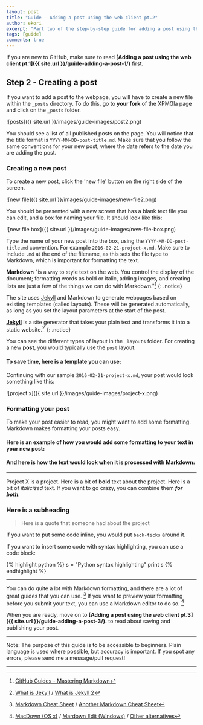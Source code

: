 ```yaml
---
layout: post
title: "Guide - Adding a post using the web client pt.2"
author: ekori
excerpt: "Part two of the step-by-step guide for adding a post using the web interface."
tags: [guide]
comments: true
---
```

If you are new to GitHub, make sure to read **[Adding a post using the web client pt.1]({{ site.url }}/guide-adding-a-post-1/)** first.

## Step 2 - Creating a post

If you want to add a post to the webpage, you will have to create a new file within the `_posts` directory. To do this, go to **your fork** of the XPMGla page and click on the `_posts` folder.

![posts]({{ site.url }}/images/guide-images/post2.png)

You should see a list of all published posts on the page. You will notice that the title format is `YYYY-MM-DD-post-title.md`. Make sure that you follow the same conventions for your new post, where the date refers to the date you are adding the post.

### Creating a new post

To create a new post, click the 'new file' button on the right side of the screen.

![new file]({{ site.url }}/images/guide-images/new-file2.png)

You should be presented with a new screen that has a blank text file you can edit, and a box for naming your file. It should look like this:

![new file box]({{ site.url }}/images/guide-images/new-file-box.png)

Type the name of your new post into the box, using the `YYYY-MM-DD-post-title.md` convention. For example `2016-02-21-project-x.md`. Make sure to include `.md` at the end of the filename, as this sets the file type to Markdown, which is important for formatting the text.

**Markdown** "is a way to style text on the web. You control the display of the document; formatting words as bold or italic, adding images, and creating lists are just a few of the things we can do with Markdown."[^1]
{: .notice}

The site uses [Jekyll](http://jekyllrb.com/) and Markdown to generate webpages based on existing templates (called layouts). These will be generated automatically, as long as you set the layout parameters at the start of the post.

**[Jekyll](https://jekyllrb.com/docs/home/)** is a site generator that takes your plain text and transforms it into a static website.[^2]
{: .notice}

You can see the different types of layout in the `_layouts` folder. For creating a new **post**, you would typically use the `post` layout.  

#### To save time, here is a template you can use:
<!-- windows fix for ssl error -->
<script src="https://gist.github.com/xpmgla/2ec8c5ed406c677bbb32.js"> </script>

Continuing with our sample `2016-02-21-project-x.md`, your post would look something like this:

![project x]({{ site.url }}/images/guide-images/project-x.png)

### Formatting your post

To make your post easier to read, you might want to add some formatting. Markdown makes formatting your posts easy.

#### Here is an example of how you would add some formatting to your text in your new post:
<!-- windows fix for ssl error -->
<script src="https://gist.github.com/xpmgla/2dd557f9664794f064bb.js"> </script>

#### And here is how the text would look when it is processed with Markdown:

---

Project X is a project. Here is a bit of **bold** text about the project.
Here is a bit of _italicized_ text.
If you want to go crazy, you can combine them **_for both_**.

### Here is a subheading

>Here is a quote that someone had about the project

If you want to put some code inline, you would put `back-ticks` around it.

If you want to insert some code with syntax highlighting, you can use a code block:

{% highlight python %}
s = "Python syntax highlighting"
print s
{% endhighlight %}

---

You can do quite a lot with Markdown formatting, and there are a lot of great guides that you can use. [^3] If you want to preview your formatting before you submit your text, you can use a Markdown editor to do so. [^4]

When you are ready, move on to **[Adding a post using the web client pt.3]({{ site.url }}/guide-adding-a-post-3/).** to read about saving and publishing your post.

---
Note: The purpose of this guide is to be accessible to beginners. Plain language is used where possible, but accuracy is important. If you spot any errors, please send me a message/pull request!

---

[^1]:[GitHub Guides - Mastering Markdown](https://guides.github.com/features/mastering-markdown/)
[^2]:[What is Jekyll](https://github.com/met-office-lab/Lab-Info/wiki/What-is-Jekyll) / [What is Jekyll 2](http://jekyllbootstrap.com/lessons/jekyll-introduction.html)
[^3]:[Markdown Cheat Sheet](https://github.com/adam-p/markdown-here/wiki/Markdown-Cheatsheet) / [Another Markdown Cheat Sheet](https://gist.github.com/jonschlinkert/5854601)
[^4]:[MacDown (OS x)](http://macdown.uranusjr.com/) / [Mardown Edit (Windows)](http://markdownedit.com/) / [Other alternatives](http://alternativeto.net/software/macdown/)
